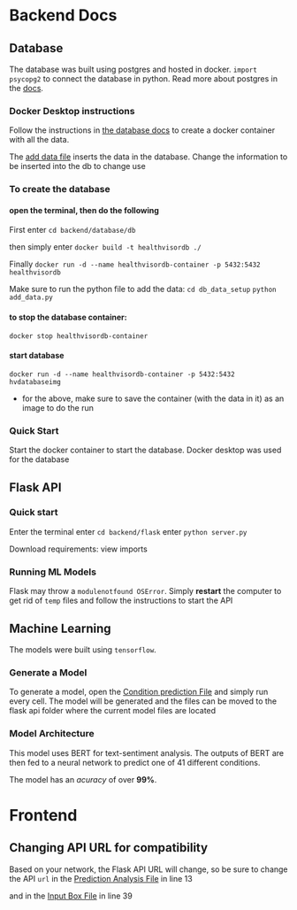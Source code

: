 
# Backend Docs

## Database

The database was built using postgres and hosted in docker. `import psycopg2` to connect the database in python. Read more about postgres in the [docs](https://www.postgresql.org).


### Docker Desktop instructions

Follow the instructions in [the database docs](https://github.com/Rohit-K814307/Health_Visor_App/tree/master/backend/database#readme) to create a docker container with all the data.

The [add data file](https://github.com/Rohit-K814307/Health_Visor_App/blob/master/backend/database/db/db_data_setup/add_data.py) inserts the data in the database.
Change the information to be inserted into the db to change use


### To create the database

#### open the terminal, then do the following

First enter `cd backend/database/db`

then simply enter `docker build -t healthvisordb ./`

Finally `docker run -d --name healthvisordb-container -p 5432:5432 healthvisordb`

Make sure to run the python file to add the data:
`cd db_data_setup`
`python add_data.py`

#### to stop the database container:

`docker stop healthvisordb-container`

#### start database

`docker run -d --name healthvisordb-container -p 5432:5432 hvdatabaseimg` 
 - for the above, make sure to save the container (with the data in it) as an image to do the run


### Quick Start

Start the docker container to start the database. Docker desktop was used for the database


## Flask API

### Quick start

Enter the terminal
enter `cd backend/flask`
enter `python server.py`

Download requirements: view imports

### Running ML Models

Flask may throw a `modulenotfound OSError`. Simply **restart** the computer to get rid of `temp` files and follow the instructions to start the API


## Machine Learning

The models were built using `tensorflow`.


### Generate a Model

To generate a model, open the [Condition prediction File](machine_learning/condition_pred/Condition_pred2.ipynb) and simply run every cell. The model will be generated and the files can be moved to the flask api folder where the current model files are located

### Model Architecture

This model uses BERT for text-sentiment analysis. The outputs of BERT are then fed to a neural network to predict one of 41 different conditions.

The model has an *acuracy* of over **99%**.


# Frontend

## Changing API URL for compatibility

Based on your network, the Flask API URL will change, so be sure to change the API `url` in the [Prediction Analysis File](src/pages/prediction_analysis/Prediction_analysis.jsx) in line 13 

and in the [Input Box File](src/pages/getstarted/Inputbox.jsx) in line 39

